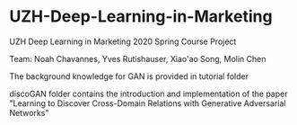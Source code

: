 # UZH-Deep-Learning-in-Marketing
UZH Deep Learning in Marketing 2020 Spring Course Project

Team: Noah Chavannes, Yves Rutishauser, Xiao'ao Song,  Molin Chen

The background knowledge for GAN is provided in tutorial folder

discoGAN folder contains the introduction and implementation of the paper "Learning to Discover Cross-Domain Relations with Generative Adversarial Networks"


